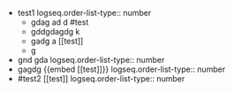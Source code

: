 - test1
  logseq.order-list-type:: number
	- gdag ad d #test
	- gddgdagdg k
	- gadg a [[test]]
	- g
- gnd gda
  logseq.order-list-type:: number
- gagdg {{embed [[test]]}}
  logseq.order-list-type:: number
- #test2 [[test]]
  logseq.order-list-type:: number